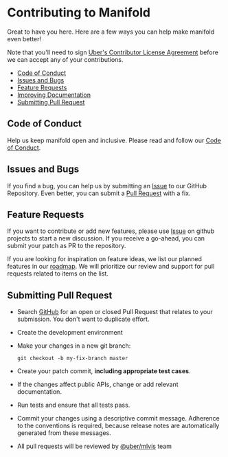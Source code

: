 # Contributing to Manifold

Great to have you here. Here are a few ways you can help make manifold even better!

Note that you'll need to sign [Uber's Contributor License Agreement][cla]
before we can accept any of your contributions.

* [Code of Conduct](#coc)
* [Issues and Bugs](#issue)
* [Feature Requests](#feature)
* [Improving Documentation](#docs)
* [Submitting Pull Request](#submit-pr)

## <a name="coc"></a> Code of Conduct
Help us keep manifold open and inclusive. Please read and follow our [Code of Conduct](./CODE_OF_CONDUCT.md).

## <a name="issue"></a> Issues and Bugs
If you find a bug, you can help us by submitting an [Issue][git-iss] to our GitHub Repository. Even better, you can submit a [Pull Request][git-pr] with a fix.

## <a name="feature"></a> Feature Requests

If you want to contribute or add new features, please use [Issue][git-iss] on github projects to start a new discussion. If you receive a go-ahead, you can submit your patch as PR to the repository.

If you are looking for inspiration on feature ideas, we list our planned features in our [roadmap](https://github.com/uber/manifold/wiki/Manifold-one-year-roadmap). We will prioritize our review and support for pull requests related to items on the list.

## <a name="submit-pr"></a> Submitting Pull Request

* Search [GitHub][git-pr] for an open or closed Pull Request
  that relates to your submission. You don't want to duplicate effort.
* Create the development environment
* Make your changes in a new git branch:

    ```shell
    git checkout -b my-fix-branch master
    ```

* Create your patch commit, **including appropriate test cases**.
* If the changes affect public APIs, change or add relevant documentation.
* Run tests and ensure that all tests pass.
* Commit your changes using a descriptive commit message. Adherence to the conventions is required, because release notes are automatically generated from these messages.
* All pull requests will be reviewed by [@uber/mlvis](https://github.com/orgs/uber/teams/mlvis) team

[cla]: https://cla-assistant.io/uber/manifold
[github]: https://github.com/uber/manifold
[git-iss]: https://github.com/uber/manifold/issues
[git-pr]: https://github.com/uber/manifold/pulls
[api-docs]: https://github.com/uber/manifold/tree/master/docs
